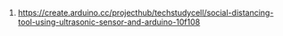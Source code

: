 1. https://create.arduino.cc/projecthub/techstudycell/social-distancing-tool-using-ultrasonic-sensor-and-arduino-10f108